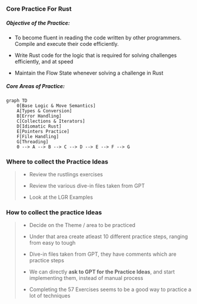 ### Core Practice For Rust

##### Objective of the Practice:

- To become fluent in reading the code written by other programmers. Compile and execute their code efficiently. 

- Write Rust code for the logic that is required for solving challenges efficiently, and at speed

- Maintain the Flow State whenever solving a challenge in Rust

##### Core Areas of Practice:

```mermaid
graph TD
    0[Base Logic & Move Semantics]
    A[Types & Conversion]
    B[Error Handling]
    C[Collections & Iterators]
    D[Idiomatic Rust]
    E[Pointers Practice]
    F[File Handling]
    G[Threading]
    0 --> A --> B --> C --> D --> E --> F --> G
```

### Where to collect the Practice Ideas

> - Review the rustlings exercises 
> 
> - Review the various dive-in files taken from GPT
> 
> - Look at the LGR Examples

### How to collect the practice Ideas

> - Decide on the Theme / area to be practiced
> 
> - Under that area create atleast 10 different practice steps, ranging from easy to tough
> 
> - Dive-in files taken from GPT, they have comments which are practice steps
> 
> - We can directly **ask to GPT for the Practice Ideas**, and start implementing them, instead of manual process
> 
> - Completing the 57 Exercises seems to  be a good way to practice a lot of techniques
